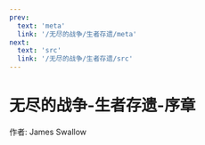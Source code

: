 ```yaml
---
prev:
  text: 'meta'
  link: '/无尽的战争/生者存遗/meta'
next:
  text: 'src'
  link: '/无尽的战争/生者存遗/src'
---
```


# 无尽的战争-生者存遗-序章

作者: James Swallow
